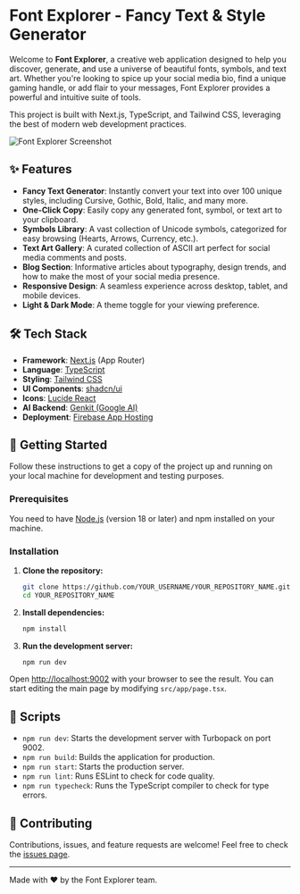 # Font Explorer - Fancy Text & Style Generator

Welcome to **Font Explorer**, a creative web application designed to help you discover, generate, and use a universe of beautiful fonts, symbols, and text art. Whether you're looking to spice up your social media bio, find a unique gaming handle, or add flair to your messages, Font Explorer provides a powerful and intuitive suite of tools.

This project is built with Next.js, TypeScript, and Tailwind CSS, leveraging the best of modern web development practices.

![Font Explorer Screenshot](https://picsum.photos/seed/fontexplorer/800/450)

## ✨ Features

- **Fancy Text Generator**: Instantly convert your text into over 100 unique styles, including Cursive, Gothic, Bold, Italic, and many more.
- **One-Click Copy**: Easily copy any generated font, symbol, or text art to your clipboard.
- **Symbols Library**: A vast collection of Unicode symbols, categorized for easy browsing (Hearts, Arrows, Currency, etc.).
- **Text Art Gallery**: A curated collection of ASCII art perfect for social media comments and posts.
- **Blog Section**: Informative articles about typography, design trends, and how to make the most of your social media presence.
- **Responsive Design**: A seamless experience across desktop, tablet, and mobile devices.
- **Light & Dark Mode**: A theme toggle for your viewing preference.

## 🛠️ Tech Stack

- **Framework**: [Next.js](https://nextjs.org/) (App Router)
- **Language**: [TypeScript](https://www.typescriptlang.org/)
- **Styling**: [Tailwind CSS](https://tailwindcss.com/)
- **UI Components**: [shadcn/ui](https://ui.shadcn.com/)
- **Icons**: [Lucide React](https://lucide.dev/)
- **AI Backend**: [Genkit (Google AI)](https://firebase.google.com/docs/genkit)
- **Deployment**: [Firebase App Hosting](https://firebase.google.com/docs/app-hosting)

## 🚀 Getting Started

Follow these instructions to get a copy of the project up and running on your local machine for development and testing purposes.

### Prerequisites

You need to have [Node.js](https://nodejs.org/) (version 18 or later) and npm installed on your machine.

### Installation

1.  **Clone the repository:**
    ```bash
    git clone https://github.com/YOUR_USERNAME/YOUR_REPOSITORY_NAME.git
    cd YOUR_REPOSITORY_NAME
    ```

2.  **Install dependencies:**
    ```bash
    npm install
    ```

3.  **Run the development server:**
    ```bash
    npm run dev
    ```

Open [http://localhost:9002](http://localhost:9002) with your browser to see the result. You can start editing the main page by modifying `src/app/page.tsx`.

## 📜 Scripts

- `npm run dev`: Starts the development server with Turbopack on port 9002.
- `npm run build`: Builds the application for production.
- `npm run start`: Starts the production server.
- `npm run lint`: Runs ESLint to check for code quality.
- `npm run typecheck`: Runs the TypeScript compiler to check for type errors.

## 🤝 Contributing

Contributions, issues, and feature requests are welcome! Feel free to check the [issues page](https://github.com/YOUR_USERNAME/YOUR_REPOSITORY_NAME/issues).

---

Made with ❤️ by the Font Explorer team.
